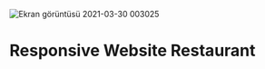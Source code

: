 ![Ekran görüntüsü 2021-03-30 003025](https://user-images.githubusercontent.com/65919618/112903407-24453c00-90f0-11eb-91d7-97ce65f50869.png)
# Responsive Website Restaurant

